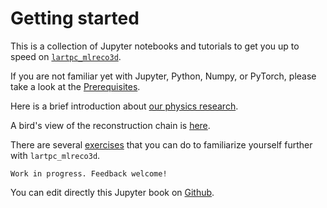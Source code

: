 # Getting started

This is a collection of Jupyter notebooks and tutorials to get you up to speed on [`lartpc_mlreco3d`](https://github.com/DeepLearnPhysics/lartpc_mlreco3d).

If you are not familiar yet with Jupyter, Python, Numpy, or PyTorch, please take a look at the [Prerequisites](./Prerequisites/README.md).

Here is a brief introduction about [our physics research](./Physics/README.md).

A bird's view of the reconstruction chain is [here](./Code/README.md).

There are several [exercises](./Exercises/README.md) that you can do to familiarize yourself further with `lartpc_mlreco3d`.

```{caution}
Work in progress. Feedback welcome!
```

You can edit directly this Jupyter book on [Github](https://github.com/Temigo/lartpc_mlreco3d_tutorials).